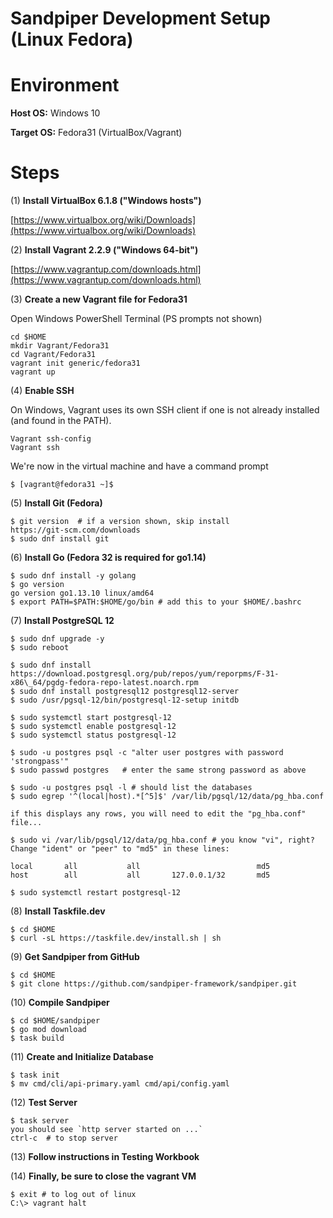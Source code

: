 # Sandpiper Development Setup (Linux Fedora)

# Environment

**Host OS:** Windows 10

**Target OS:** Fedora31 (VirtualBox/Vagrant)

# Steps

(1) **Install VirtualBox 6.1.8 ("Windows hosts")**

[https://www.virtualbox.org/wiki/Downloads](https://www.virtualbox.org/wiki/Downloads)

(2) **Install Vagrant 2.2.9 ("Windows 64-bit")**

[https://www.vagrantup.com/downloads.html](https://www.vagrantup.com/downloads.html)

(3) **Create a new Vagrant file for Fedora31**

Open Windows PowerShell Terminal (PS prompts not shown)
```
cd $HOME
mkdir Vagrant/Fedora31
cd Vagrant/Fedora31
vagrant init generic/fedora31
vagrant up
```
(4) **Enable SSH**

On Windows, Vagrant uses its own SSH client if one is not already installed (and found in the PATH). 

```
Vagrant ssh-config
Vagrant ssh
```
We're now in the virtual machine and have a command prompt
```
$ [vagrant@fedora31 ~]$
```
(5) **Install Git (Fedora)**
```
$ git version  # if a version shown, skip install
https://git-scm.com/downloads
$ sudo dnf install git
```
(6) **Install Go (Fedora 32 is required for go1.14)**
```
$ sudo dnf install -y golang
$ go version
go version go1.13.10 linux/amd64
$ export PATH=$PATH:$HOME/go/bin # add this to your $HOME/.bashrc
```
(7) **Install PostgreSQL 12**
```
$ sudo dnf upgrade -y
$ sudo reboot

$ sudo dnf install https://download.postgresql.org/pub/repos/yum/reporpms/F-31-x86\_64/pgdg-fedora-repo-latest.noarch.rpm
$ sudo dnf install postgresql12 postgresql12-server
$ sudo /usr/pgsql-12/bin/postgresql-12-setup initdb

$ sudo systemctl start postgresql-12
$ sudo systemctl enable postgresql-12
$ sudo systemctl status postgresql-12

$ sudo -u postgres psql -c "alter user postgres with password 'strongpass'"
$ sudo passwd postgres   # enter the same strong password as above

$ sudo -u postgres psql -l # should list the databases
$ sudo egrep '^(local|host).*[^5]$' /var/lib/pgsql/12/data/pg_hba.conf

if this displays any rows, you will need to edit the "pg_hba.conf" file...

$ sudo vi /var/lib/pgsql/12/data/pg_hba.conf # you know "vi", right?
Change "ident" or "peer" to "md5" in these lines:

local       all           all                          md5
host        all           all       127.0.0.1/32       md5

$ sudo systemctl restart postgresql-12
```
(8) **Install Taskfile.dev**
```
$ cd $HOME
$ curl -sL https://taskfile.dev/install.sh | sh
```
(9) **Get Sandpiper from GitHub**
```
$ cd $HOME
$ git clone https://github.com/sandpiper-framework/sandpiper.git
```
(10) **Compile Sandpiper**
```
$ cd $HOME/sandpiper
$ go mod download
$ task build
```
(11) **Create and Initialize Database**
```
$ task init
$ mv cmd/cli/api-primary.yaml cmd/api/config.yaml
```
(12) **Test Server**
```
$ task server
you should see `http server started on ...`
ctrl-c  # to stop server
```
(13) **Follow instructions in Testing Workbook**

(14) **Finally, be sure to close the vagrant VM**
```
$ exit # to log out of linux
C:\> vagrant halt
```
